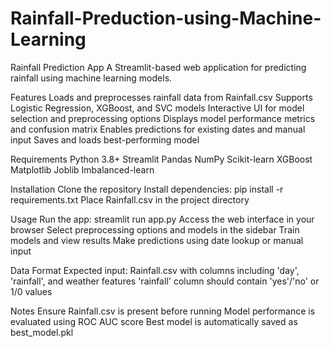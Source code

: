 # Rainfall-Preduction-using-Machine-Learning
Rainfall Prediction App
A Streamlit-based web application for predicting rainfall using machine learning models.

Features
Loads and preprocesses rainfall data from Rainfall.csv
Supports Logistic Regression, XGBoost, and SVC models
Interactive UI for model selection and preprocessing options
Displays model performance metrics and confusion matrix
Enables predictions for existing dates and manual input
Saves and loads best-performing model

Requirements
Python 3.8+
Streamlit
Pandas
NumPy
Scikit-learn
XGBoost
Matplotlib
Joblib
Imbalanced-learn

Installation
Clone the repository
Install dependencies: pip install -r requirements.txt
Place Rainfall.csv in the project directory

Usage
Run the app: streamlit run app.py
Access the web interface in your browser
Select preprocessing options and models in the sidebar
Train models and view results
Make predictions using date lookup or manual input

Data Format
Expected input: Rainfall.csv with columns including 'day', 'rainfall', and weather features
'rainfall' column should contain 'yes'/'no' or 1/0 values

Notes
Ensure Rainfall.csv is present before running
Model performance is evaluated using ROC AUC score
Best model is automatically saved as best_model.pkl
